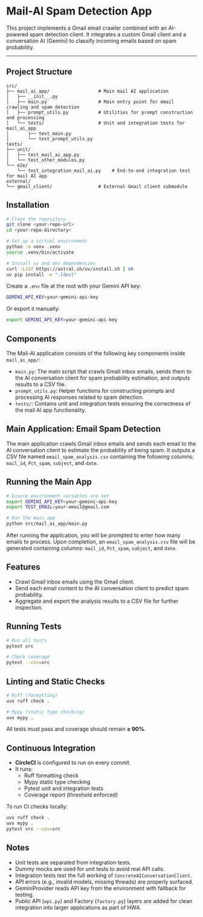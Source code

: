 # Mail-AI Spam Detection App

This project implements a Gmail email crawler combined with an AI-powered spam detection client. It integrates a custom Gmail client and a conversation AI (Gemini) to classify incoming emails based on spam probability.

---

## Project Structure

```
src/
├── mail_ai_app/                  # Main mail AI application
│   ├── __init__.py
│   ├── main.py                   # Main entry point for email crawling and spam detection
│   ├── prompt_utils.py           # Utilities for prompt construction and processing
│   └── tests/                    # Unit and integration tests for mail_ai_app
│       ├── test_main.py
│       └── test_prompt_utils.py
tests/
├── unit/
│   ├── test_mail_ai_app.py
│   └── test_other_modules.py
└── e2e/
    └── test_integration_mail_ai.py    # End-to-end integration test for mail AI app
external/
└── gmail_client/                 # External Gmail client submodule
```

## Installation

```bash
# Clone the repository
git clone <your-repo-url>
cd <your-repo-directory>

# Set up a virtual environment
python -m venv .venv
source .venv/bin/activate

# Install uv and dev dependencies
curl -LsSf https://astral.sh/uv/install.sh | sh
uv pip install -e ".[dev]"
```

Create a `.env` file at the root with your Gemini API key:

```bash
GEMINI_API_KEY=your-gemini-api-key
```

Or export it manually:

```bash
export GEMINI_API_KEY=your-gemini-api-key
```

## Components

The Mail-AI application consists of the following key components inside `mail_ai_app/`:

- `main.py`: The main script that crawls Gmail inbox emails, sends them to the AI conversation client for spam probability estimation, and outputs results to a CSV file.
- `prompt_utils.py`: Helper functions for constructing prompts and processing AI responses related to spam detection.
- `tests/`: Contains unit and integration tests ensuring the correctness of the mail AI app functionality.

## Main Application: Email Spam Detection

The main application crawls Gmail inbox emails and sends each email to the AI conversation client to estimate the probability of being spam. It outputs a CSV file named `email_spam_analysis.csv` containing the following columns: `mail_id`, `Pct_spam`, `subject`, and `date`.

## Running the Main App

```bash
# Ensure environment variables are set
export GEMINI_API_KEY=your-gemini-api-key
export TEST_EMAIL=your-email@gmail.com

# Run the main app
python src/mail_ai_app/main.py
```

After running the application, you will be prompted to enter how many emails to process. Upon completion, an `email_spam_analysis.csv` file will be generated containing columns: `mail_id`, `Pct_spam`, `subject`, and `date`.

## Features

- Crawl Gmail inbox emails using the Gmail client.
- Send each email content to the AI conversation client to predict spam probability.
- Aggregate and export the analysis results to a CSV file for further inspection.

## Running Tests

```bash
# Run all tests
pytest src

# Check coverage
pytest --cov=src
```

## Linting and Static Checks

```bash
# Ruff (formatting)
uvx ruff check .

# Mypy (static type checking)
uvx mypy .
```

All tests must pass and coverage should remain **≥ 90%**.

## Continuous Integration

- **CircleCI** is configured to run on every commit.
- It runs:
  - Ruff formatting check
  - Mypy static type checking
  - Pytest unit and integration tests
  - Coverage report (threshold enforced)

To run CI checks locally:

```bash
uvx ruff check .
uvx mypy .
pytest src --cov=src
```

## Notes

- Unit tests are separated from integration tests.
- Dummy mocks are used for unit tests to avoid real API calls.
- Integration tests test the full working of `ConcreteAIConversationClient`.
- API errors (e.g., invalid models, missing threads) are properly surfaced.
- GeminiProvider reads API key from the environment with fallback for testing.
- Public API (`api.py`) and Factory (`factory.py`) layers are added for clean integration into larger applications as part of HW4.
